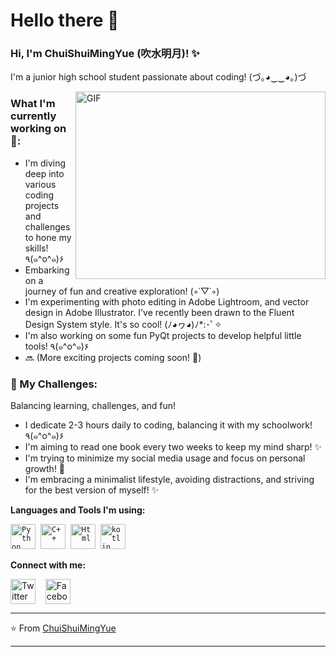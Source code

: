 # Hello there 👋

### Hi, I'm ChuiShuiMingYue (吹水明月)! ✨

I'm a junior high school student passionate about coding! (づ｡◕‿‿◕｡)づ

<img align="right" alt="GIF" src="https://github.com/VatanaChhorn/VatanaChhorn/blob/master/image_processing20200107-3552-13pkkb4.gif" width="400" height="300" />

### What I'm currently working on 🤗:

*  I'm diving deep into various coding projects and challenges to hone my skills! ٩(๑^o^๑)۶
*  Embarking on a journey of fun and creative exploration! (◦˙▽˙◦)
*  I'm experimenting with photo editing in Adobe Lightroom, and vector design in Adobe Illustrator.  I've recently been drawn to the Fluent Design System style.  It's so cool! (ﾉ◕ヮ◕)ﾉ*:･ﾟ✧
*  I'm also working on some fun PyQt projects to develop helpful little tools! ٩(๑^o^๑)۶
*  🔜 (More exciting projects coming soon! 💖)


###  🌱 My Challenges:

Balancing learning, challenges, and fun!

*  I dedicate 2-3 hours daily to coding, balancing it with my schoolwork! ٩(๑^o^๑)۶
*  I'm aiming to read one book every two weeks to keep my mind sharp! ✨
*  I'm trying to minimize my social media usage and focus on personal growth! 💖
*  I'm embracing a minimalist lifestyle, avoiding distractions, and striving for the best version of myself! ✨


**Languages and Tools I'm using:**

<p align="left">
  <code><img src="https://github.com/abranhe/programming-languages-logos/blob/master/src/python/python_48x48.png" alt="Python" width="40" height="40"/></code>&nbsp;
  <code><img src="https://github.com/abranhe/programming-languages-logos/blob/master/src/cpp/cpp_48x48.png" alt="C++" width="40" height="40" /></code>&nbsp;
  <code><img src="https://github.com/abranhe/programming-languages-logos/blob/master/src/html/html_48x48.png" alt="Html" width="40" height="40" /></code>&nbsp;
  <code><img src="https://github.com/abranhe/programming-languages-logos/blob/master/src/kotlin/kotlin_48x48.png" alt="kotlin" width="40" height="40" /></code>
</p>


**Connect with me:**
<p align="left">
<a href="https://twitter.com/" target="blank"><img align="center" src="https://cdn.jsdelivr.net/npm/simple-icons@3.0.1/icons/twitter.svg" alt="Twitter" height="40" width="40" /></a> &nbsp;&nbsp;
<a href="https://www.facebook.com/" target="blank"><img align="center" src="https://cdn.jsdelivr.net/npm/simple-icons@3.0.1/icons/facebook.svg" alt="Facebook" height="40" width="40" /></a> &nbsp;&nbsp;
</p>

---

⭐️ From [ChuiShuiMingYue](https://github.com/ChuiShui233)

---
